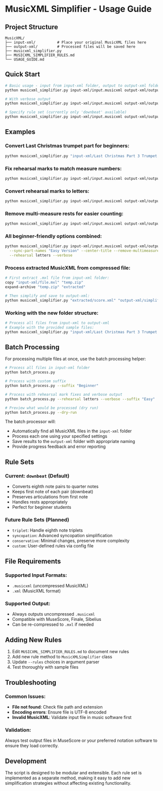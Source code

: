 # MusicXML Simplifier - Usage Guide

## Project Structure

```
MusicXML/
├── input-xml/          # Place your original MusicXML files here
├── output-xml/         # Processed files will be saved here
├── musicxml_simplifier.py
├── MUSICXML_SIMPLIFIER_RULES.md
└── USAGE_GUIDE.md
```

## Quick Start

```bash
# Basic usage - input from input-xml folder, output to output-xml folder
python musicxml_simplifier.py input-xml/input.musicxml output-xml/output.musicxml

# With verbose output
python musicxml_simplifier.py input-xml/input.musicxml output-xml/output.musicxml --verbose

# Specify rule set (currently only 'downbeat' available)
python musicxml_simplifier.py input-xml/input.musicxml output-xml/output.musicxml --rules downbeat
```

## Examples

### Convert Last Christmas trumpet part for beginners:
```bash
python musicxml_simplifier.py "input-xml/Last Christmas Part 3 Trumpet.musicxml" "output-xml/Last Christmas Part 3 Trumpet-Simple.musicxml"
```

### Fix rehearsal marks to match measure numbers:
```bash
python musicxml_simplifier.py input-xml/input.musicxml output-xml/output.musicxml --rehearsal measure_numbers
```

### Convert rehearsal marks to letters:
```bash
python musicxml_simplifier.py input-xml/input.musicxml output-xml/output.musicxml --rehearsal letters
```

### Remove multi-measure rests for easier counting:
```bash
python musicxml_simplifier.py input-xml/input.musicxml output-xml/output.musicxml --remove-multimeasure-rests
```

### All beginner-friendly options combined:
```bash
python musicxml_simplifier.py input-xml/input.musicxml output-xml/output.musicxml \
  --sync-part-names "Easy Version" --center-title --remove-multimeasure-rests \
  --rehearsal letters --verbose
```

### Process extracted MusicXML from compressed file:
```bash
# First extract .mxl file from input-xml folder:
copy "input-xml/file.mxl" "temp.zip"
expand-archive "temp.zip" "extracted"

# Then simplify and save to output-xml:
python musicxml_simplifier.py "extracted/score.xml" "output-xml/simplified.musicxml"
```

### Working with the new folder structure:
```bash
# Process all files from input-xml to output-xml
# Example with the provided sample files:
python musicxml_simplifier.py "input-xml/Last Christmas Part 3 Trumpet Original.musicxml" "output-xml/Last Christmas Part 3 Trumpet Original-Simplified.musicxml"
```

## Batch Processing

For processing multiple files at once, use the batch processing helper:

```bash
# Process all files in input-xml folder
python batch_process.py

# Process with custom suffix
python batch_process.py --suffix "Beginner"

# Process with rehearsal mark fixes and verbose output
python batch_process.py --rehearsal letters --verbose --suffix "Easy"

# Preview what would be processed (dry run)
python batch_process.py --dry-run
```

The batch processor will:
- Automatically find all MusicXML files in the `input-xml` folder
- Process each one using your specified settings
- Save results to the `output-xml` folder with appropriate naming
- Provide progress feedback and error reporting

## Rule Sets

### Current: `downbeat` (Default)
- Converts eighth note pairs to quarter notes
- Keeps first note of each pair (downbeat)
- Preserves articulations from first note
- Handles rests appropriately
- Perfect for beginner students

### Future Rule Sets (Planned)
- `triplet`: Handle eighth note triplets
- `syncopation`: Advanced syncopation simplification  
- `conservative`: Minimal changes, preserve more complexity
- `custom`: User-defined rules via config file

## File Requirements

### Supported Input Formats:
- `.musicxml` (uncompressed MusicXML)
- `.xml` (MusicXML format)

### Supported Output:
- Always outputs uncompressed `.musicxml`
- Compatible with MuseScore, Finale, Sibelius
- Can be re-compressed to `.mxl` if needed

## Adding New Rules

1. Edit `MUSICXML_SIMPLIFIER_RULES.md` to document new rules
2. Add new rule method to `MusicXMLSimplifier` class
3. Update `--rules` choices in argument parser
4. Test thoroughly with sample files

## Troubleshooting

### Common Issues:
- **File not found**: Check file path and extension
- **Encoding errors**: Ensure file is UTF-8 encoded
- **Invalid MusicXML**: Validate input file in music software first

### Validation:
Always test output files in MuseScore or your preferred notation software to ensure they load correctly.

## Development

The script is designed to be modular and extensible. Each rule set is implemented as a separate method, making it easy to add new simplification strategies without affecting existing functionality.